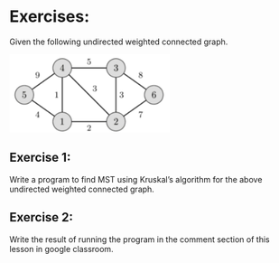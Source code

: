 # Exercises:
Given the following undirected weighted connected graph.

![Alt text](image.png)

## Exercise 1: 
Write a program to find MST using Kruskal’s algorithm for the above undirected weighted connected graph. 
## Exercise 2:
Write the result of running the program in the comment section of this lesson in google classroom. 